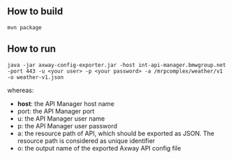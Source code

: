 ## How to build
```
mvn package 
```

## How to run
```
java -jar axway-config-exporter.jar -host int-api-manager.bmwgroup.net -port 443 -u <your user> -p <your password> -a /mrpcomplex/weather/v1 -o weather-v1.json
```

whereas: 
- __host__: the API Manager host name
- port: the API Manager port
- u: the API Manager user name
- p: the API Manager user password
- a: the resource path of API, which should be exported as JSON. The resource path is considered as unique identifier
- o: the output name of the exported Axway API config file